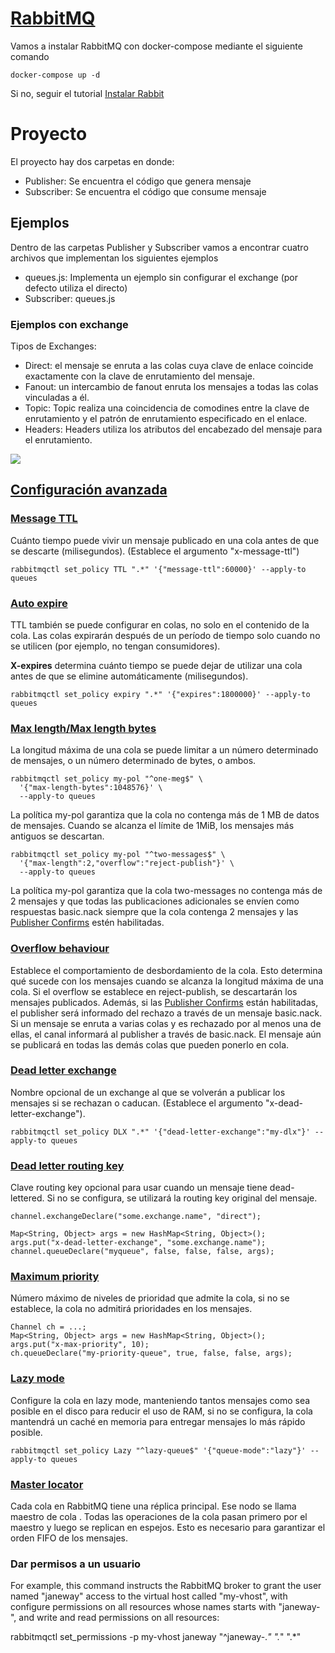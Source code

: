 # [RabbitMQ](https://www.cloudamqp.com/blog/2015-05-18-part1-rabbitmq-for-beginners-what-is-rabbitmq.html)
Vamos a instalar RabbitMQ con docker-compose mediante el siguiente comando
````
docker-compose up -d
````
Si no, seguir el tutorial
[Instalar Rabbit](InstalarRabbit.md)
# Proyecto 
El proyecto hay dos carpetas en donde:
- Publisher: Se encuentra el código que genera mensaje
- Subscriber: Se encuentra el código que consume mensaje
## Ejemplos
Dentro de las carpetas Publisher y Subscriber vamos a encontrar cuatro archivos que implementan los siguientes ejemplos
- queues.js: Implementa un ejemplo sin configurar el exchange (por defecto utiliza el directo)
- Subscriber: queues.js
### Ejemplos con exchange
Tipos de Exchanges:
- Direct: el mensaje se enruta a las colas cuya clave de enlace coincide exactamente con la clave de enrutamiento del mensaje. 
- Fanout: un intercambio de fanout enruta los mensajes a todas las colas vinculadas a él.
- Topic: Topic realiza una coincidencia de comodines entre la clave de enrutamiento y el patrón de enrutamiento especificado en el enlace.
- Headers: Headers utiliza los atributos del encabezado del mensaje para el enrutamiento.

![](https://www.cloudamqp.com/img/blog/exchanges-topic-fanout-direct.png)

## [Configuración  avanzada](https://www.rabbitmq.com/queues.html#optional-arguments)
### [Message TTL](https://www.rabbitmq.com/ttl.html#per-queue-message-ttl)
Cuánto tiempo puede vivir un mensaje publicado en una cola antes de que se descarte (milisegundos). (Establece el argumento "x-message-ttl")
````
rabbitmqctl set_policy TTL ".*" '{"message-ttl":60000}' --apply-to queues
````
### [Auto expire](https://www.rabbitmq.com/ttl.html#queue-ttl)
TTL también se puede configurar en colas, no solo en el contenido de la cola. Las colas expirarán después de un período de tiempo solo cuando no se utilicen (por ejemplo, no tengan consumidores). 

**X-expires** determina cuánto tiempo se puede dejar de utilizar una cola antes de que se elimine automáticamente (milisegundos).
````
rabbitmqctl set_policy expiry ".*" '{"expires":1800000}' --apply-to queues
````
### [Max length/Max length bytes](https://www.rabbitmq.com/maxlength.html)
La longitud máxima de una cola se puede limitar a un número determinado de mensajes, o un número determinado de bytes, o ambos.
````
rabbitmqctl set_policy my-pol "^one-meg$" \
  '{"max-length-bytes":1048576}' \
  --apply-to queues
````
La política my-pol garantiza que la cola no contenga más de 1 MB de datos de mensajes. Cuando se alcanza el límite de 1MiB, los mensajes más antiguos se descartan.
````	
rabbitmqctl set_policy my-pol "^two-messages$" \
  '{"max-length":2,"overflow":"reject-publish"}' \
  --apply-to queues
````  
La política my-pol garantiza que la cola two-messages no contenga más de 2 mensajes y que todas las publicaciones adicionales se envíen como respuestas basic.nack siempre que la cola contenga 2 mensajes y las  [Publisher Confirms](https://www.rabbitmq.com/confirms.html#publisher-confirms) estén habilitadas.

### [Overflow behaviour](https://www.rabbitmq.com/maxlength.html#overflow-behaviour)
Establece el comportamiento de desbordamiento de la cola. Esto determina qué sucede con los mensajes cuando se alcanza la longitud máxima de una cola. Si el overflow se establece en reject-publish, se descartarán los mensajes publicados. Además, si las [Publisher Confirms](https://www.rabbitmq.com/confirms.html#publisher-confirms) están habilitadas, el publisher será informado del rechazo a través de un mensaje basic.nack. Si un mensaje se enruta a varias colas y es rechazado por al menos una de ellas, el canal informará al publisher a través de basic.nack. El mensaje aún se publicará en todas las demás colas que pueden ponerlo en cola.
### [Dead letter exchange](https://www.rabbitmq.com/dlx.html)
Nombre opcional de un exchange al que se volverán a publicar los mensajes si se rechazan o caducan. (Establece el argumento "x-dead-letter-exchange").
````
rabbitmqctl set_policy DLX ".*" '{"dead-letter-exchange":"my-dlx"}' --apply-to queues
````
### [Dead letter routing key]( https://www.rabbitmq.com/dlx.html)
Clave routing key opcional para usar cuando un mensaje tiene dead-lettered. Si no se configura, se utilizará la routing key original del mensaje.
````
channel.exchangeDeclare("some.exchange.name", "direct");

Map<String, Object> args = new HashMap<String, Object>();
args.put("x-dead-letter-exchange", "some.exchange.name");
channel.queueDeclare("myqueue", false, false, false, args);
````
### [Maximum priority](https://www.rabbitmq.com/priority.html)
Número máximo de niveles de prioridad que admite la cola, si no se establece, la cola no admitirá prioridades en los mensajes.
````
Channel ch = ...;
Map<String, Object> args = new HashMap<String, Object>();
args.put("x-max-priority", 10);
ch.queueDeclare("my-priority-queue", true, false, false, args);
````
### [Lazy mode](https://www.rabbitmq.com/lazy-queues.html)
Configure la cola en lazy mode, manteniendo tantos mensajes como sea posible en el disco para reducir el uso de RAM, si no se configura, la cola mantendrá un caché en memoria para entregar mensajes lo más rápido posible.
````
rabbitmqctl set_policy Lazy "^lazy-queue$" '{"queue-mode":"lazy"}' --apply-to queues
````
### [Master locator]( https://www.rabbitmq.com/ha.html#queue-master-location)
Cada cola en RabbitMQ tiene una réplica principal. Ese nodo se llama maestro de cola . Todas las operaciones de la cola pasan primero por el maestro y luego se replican en espejos. Esto es necesario para garantizar el orden FIFO de los mensajes.

### Dar permisos a un usuario
For example, this command instructs the RabbitMQ broker to grant the user named "janeway" access to the virtual host called "my-vhost", with configure permissions on all resources whose names starts with "janeway-", and write and read permissions on all resources:

rabbitmqctl set_permissions -p my-vhost janeway "^janeway-.*" ".*" ".*"
